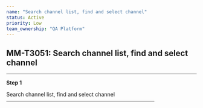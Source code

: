 ```yaml
---
name: "Search channel list, find and select channel"
status: Active
priority: Low
team_ownership: "QA Platform"
---
```


## MM-T3051: Search channel list, find and select channel

---

**Step 1**

Search channel list, find and select channel\
————————————————————————————
